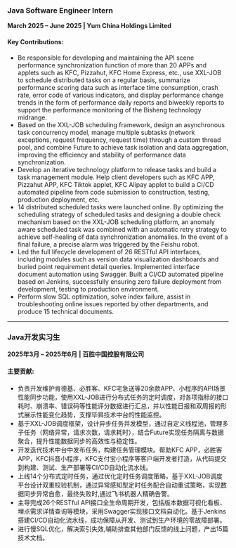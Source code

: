 ### **Java Software Engineer Intern**  
**March 2025 – June 2025 | Yum China Holdings Limited**  

#### Key Contributions:  
- Be responsible for developing and maintaining the API scene performance synchronization function of more than 20 APPs and applets such as KFC, Pizzahut, KFC Home Express, etc., use XXL-JOB to schedule distributed tasks on a regular basis, summarize performance scoring data such as interface time consumption, crash rate, error code of various indicators, and display performance change trends in the form of performance daily reports and biweekly reports to support the performance monitoring of the Bisheng technology midrange.
- Based on the XXL-JOB scheduling framework, design an asynchronous task concurrency model, manage multiple subtasks (network exceptions, request frequency, request time) through a custom thread pool, and combine Future to achieve task isolation and data aggregation, improving the efficiency and stability of performance data synchronization.
- Develop an iterative technology platform to release tasks and build a task management module. Help client developers such as KFC APP, Pizzahut APP, KFC Tiktok applet, KFC Alipay applet to build a CI/CD automated pipeline from code submission to construction, testing, production deployment, etc.
- 14 distributed scheduled tasks were launched online. By optimizing the scheduling strategy of scheduled tasks and designing a double check mechanism based on the XXL-JOB scheduling platform, an anomaly aware scheduled task was combined with an automatic retry strategy to achieve self-healing of data synchronization anomalies. In the event of a final failure, a precise alarm was triggered by the Feishu robot.
- Led the full lifecycle development of 26 RESTful API interfaces, including modules such as version data visualization dashboards and buried point requirement detail queries. Implemented interface document automation using Swagger. Built a CI/CD automated pipeline based on Jenkins, successfully ensuring zero failure deployment from development, testing to production environment.
- Perform slow SQL optimization, solve index failure, assist in troubleshooting online issues reported by other departments, and produce 15 technical documents. 

---

### **Java开发实习生**  
**2025年3月 – 2025年6月 | 百胜中国控股有限公司**  

#### 主要贡献:  
- 负责开发维护肯德基、必胜客、KFC宅急送等20余款APP、小程序的API场景性能同步功能，使用XXL-JOB进行分布式任务的定时调度，对各项指标的接口耗时、崩溃率、错误码等性能评分数据进行汇总，并以性能日报和双周报的形式展示性能变化趋势，支撑毕昇技术中台的性能监控。
- 基于XXL-JOB调度框架，设计异步任务并发模型，通过自定义线程池，管理多子任务（网络异常，请求次数，请求耗时），结合Future实现任务隔离与数据聚合，提升性能数据同步的高效性与稳定性。
- 开发迭代技术中台中发布任务，构建任务管理模块。帮助KFC APP，必胜客APP，KFC抖音小程序，KFC支付宝小程序等客户端开发者打造，从代码提交到构建、测试、生产部署等CI/CD自动化流水线。
- 上线14个分布式定时任务，通过优化定时任务调度策略，基于XXL-JOB调度平台设计双重校验机制，通过异常感知型定时任务配合自动重试策略，实现数据同步异常自愈，最终失败时,通过飞书机器人精确告警。
- 主导完成26个RESTful API接口全生命周期开发，包括版本数据可视化看板、埋点需求详情查询等模块，采用Swagger实现接口文档自动化。基于Jenkins搭建CI/CD自动化流水线，成功保障从开发、测试到生产环境的零故障部署。
- 进行慢SQL优化，解决索引失效,辅助排查其他部门反馈的线上问题，产出15篇技术文档。